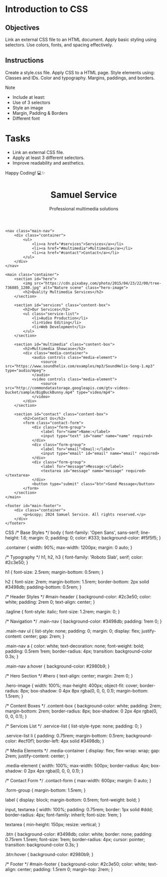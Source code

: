 # Introduction to CSS

## Objectives
Link an external CSS file to an HTML document.
Apply basic styling using selectors.
Use colors, fonts, and spacing effectively.

## Instructions

Create a style.css file.
Apply CSS to a HTML page.
Style elements using:
Classes and IDs.
Color and typography.
Margins, paddings, and borders.

>[!NOTE]
>  - Include at least:
>  - Use of 3 selectors
>  - Style an image
>  - Margin, Padding & Borders
>  - Different font

# Tasks
 - Link an external CSS file.
 - Apply at least 3 different selectors.
 - Improve readability and aesthetics.

Happy Coding! 💻✨
<!DOCTYPE html>
<html lang="en">
<head>
    <meta charset="UTF-8">
    <meta name="viewport" content="width=device-width, initial-scale=1.0">
    <title>Samuel Service</title>
    <link rel="stylesheet" href="style.css">
    <link href="https://fonts.googleapis.com/css2?family=Open+Sans:wght@400;700&family=Roboto+Slab:wght@700&display=swap" rel="stylesheet">
</head>
<body>
    <header id="main-header">
        <div class="container">
            <h1>Samuel Service</h1>
            <p class="tagline">Professional multimedia solutions</p>
        </div>
    </header>

    <nav class="main-nav">
        <div class="container">
            <ul>
                <li><a href="#services">Services</a></li>
                <li><a href="#multimedia">Multimedia</a></li>
                <li><a href="#contact">Contact</a></li>
            </ul>
        </div>
    </nav>

    <main class="container">
        <section id="hero">
            <img src="https://cdn.pixabay.com/photo/2015/04/23/22/00/tree-736885_1280.jpg" alt="Nature scene" class="hero-image">
            <h2>Quality Multimedia Services</h2>
        </section>

        <section id="services" class="content-box">
            <h2>Our Services</h2>
            <ul class="service-list">
                <li>Audio Production</li>
                <li>Video Editing</li>
                <li>Web Development</li>
            </ul>
        </section>

        <section id="multimedia" class="content-box">
            <h2>Multimedia Showcase</h2>
            <div class="media-container">
                <audio controls class="media-element">
                    <source src="https://www.soundhelix.com/examples/mp3/SoundHelix-Song-1.mp3" type="audio/mpeg">
                </audio>
                <video controls class="media-element">
                    <source src="http://commondatastorage.googleapis.com/gtv-videos-bucket/sample/BigBuckBunny.mp4" type="video/mp4">
                </video>
            </div>
        </section>

        <section id="contact" class="content-box">
            <h2>Contact Us</h2>
            <form class="contact-form">
                <div class="form-group">
                    <label for="name">Name:</label>
                    <input type="text" id="name" name="name" required>
                </div>
                <div class="form-group">
                    <label for="email">Email:</label>
                    <input type="email" id="email" name="email" required>
                </div>
                <div class="form-group">
                    <label for="message">Message:</label>
                    <textarea id="message" name="message" required></textarea>
                </div>
                <button type="submit" class="btn">Send Message</button>
            </form>
        </section>
    </main>

    <footer id="main-footer">
        <div class="container">
            <p>&copy; 2024 Samuel Service. All rights reserved.</p>
        </div>
    </footer>
</body>
</html>

CSS
/* Base Styles */
body {
    font-family: 'Open Sans', sans-serif;
    line-height: 1.6;
    margin: 0;
    padding: 0;
    color: #333;
    background-color: #f5f5f5;
}

.container {
    width: 90%;
    max-width: 1200px;
    margin: 0 auto;
}

/* Typography */
h1, h2, h3 {
    font-family: 'Roboto Slab', serif;
    color: #2c3e50;
}

h1 {
    font-size: 2.5rem;
    margin-bottom: 0.5rem;
}

h2 {
    font-size: 2rem;
    margin-bottom: 1.5rem;
    border-bottom: 2px solid #3498db;
    padding-bottom: 0.5rem;
}

/* Header Styles */
#main-header {
    background-color: #2c3e50;
    color: white;
    padding: 2rem 0;
    text-align: center;
}

.tagline {
    font-style: italic;
    font-size: 1.2rem;
    margin: 0;
}

/* Navigation */
.main-nav {
    background-color: #3498db;
    padding: 1rem 0;
}

.main-nav ul {
    list-style: none;
    padding: 0;
    margin: 0;
    display: flex;
    justify-content: center;
    gap: 2rem;
}

.main-nav a {
    color: white;
    text-decoration: none;
    font-weight: bold;
    padding: 0.5rem 1rem;
    border-radius: 4px;
    transition: background-color 0.3s;
}

.main-nav a:hover {
    background-color: #2980b9;
}

/* Hero Section */
#hero {
    text-align: center;
    margin: 2rem 0;
}

.hero-image {
    width: 100%;
    max-height: 400px;
    object-fit: cover;
    border-radius: 8px;
    box-shadow: 0 4px 8px rgba(0, 0, 0, 0.1);
    margin-bottom: 1.5rem;
}

/* Content Boxes */
.content-box {
    background-color: white;
    padding: 2rem;
    margin-bottom: 2rem;
    border-radius: 8px;
    box-shadow: 0 2px 4px rgba(0, 0, 0, 0.1);
}

/* Services List */
.service-list {
    list-style-type: none;
    padding: 0;
}

.service-list li {
    padding: 0.75rem;
    margin-bottom: 0.5rem;
    background-color: #ecf0f1;
    border-left: 4px solid #3498db;
}

/* Media Elements */
.media-container {
    display: flex;
    flex-wrap: wrap;
    gap: 2rem;
    justify-content: center;
}

.media-element {
    width: 100%;
    max-width: 500px;
    border-radius: 4px;
    box-shadow: 0 2px 4px rgba(0, 0, 0, 0.1);
}

/* Contact Form */
.contact-form {
    max-width: 600px;
    margin: 0 auto;
}

.form-group {
    margin-bottom: 1.5rem;
}

label {
    display: block;
    margin-bottom: 0.5rem;
    font-weight: bold;
}

input, textarea {
    width: 100%;
    padding: 0.75rem;
    border: 1px solid #ddd;
    border-radius: 4px;
    font-family: inherit;
    font-size: 1rem;
}

textarea {
    min-height: 150px;
    resize: vertical;
}

.btn {
    background-color: #3498db;
    color: white;
    border: none;
    padding: 0.75rem 1.5rem;
    font-size: 1rem;
    border-radius: 4px;
    cursor: pointer;
    transition: background-color 0.3s;
}

.btn:hover {
    background-color: #2980b9;
}

/* Footer */
#main-footer {
    background-color: #2c3e50;
    color: white;
    text-align: center;
    padding: 1.5rem 0;
    margin-top: 2rem;
}
